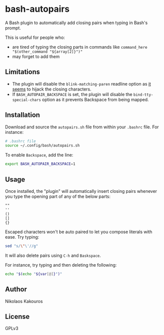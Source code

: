 # bash-autopairs
A Bash plugin to automatically add closing pairs when typing in Bash's prompt.

This is useful for people who:
- are tired of typing the closing parts in commands like `command_here "$(other_command "${array[2]}")"`
- may forget to add them

## Limitations
- The plugin will disable the `blink-matching-paren` readline option as [it
  seems](https://lists.gnu.org/archive/html/bug-bash/2019-11/msg00044.html) to
  hijack the closing characters.
- If `BASH_AUTOPAIR_BACKSPACE` is set, the plugin will disable the
  `bind-tty-special-chars` option as it prevents Backspace from being mapped.


## Installation
Download and source the `autopairs.sh` file from within your `.bashrc` file. For
instance:

```bash
# .bashrc file
source ~/.config/bash/autopairs.sh
```

To enable `Backspace`, add the line:

```bash
export BASH_AUTOPAIR_BACKSPACE=1
```

## Usage
Once installed, the "plugin" will automatically insert closing pairs whenever you type the opening part of any of the below parts:

```
""
''
()
[]
{}
```

Escaped characters won't be auto paired to let you compose literals with ease.
Try typing:

```bash
sed "s/\"\'//g"
```

It will also delete pairs using `C-h` and `Baskspace`.

For instance, try typing and then deleting the following:

```bash
echo "$(echo "${var[@]}")"
```

## Author
Nikolaos Kakouros

## License
GPLv3
